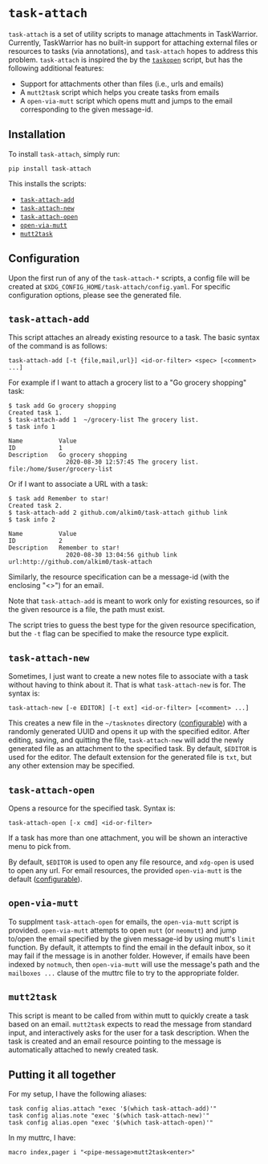 # `task-attach`
`task-attach` is a set of utility scripts to manage attachments in TaskWarrior. Currently, TaskWarrior has no built-in support for attaching external files or resources to tasks (via annotations), and `task-attach` hopes to address this problem. `task-attach` is inspired the by the [`taskopen`](https://github.com/ValiValpas/taskopen) script, but has the following additional features:
- Support for attachments other than files (i.e., urls and emails)
- A `mutt2task` script which helps you create tasks from emails
- A `open-via-mutt` script which opens mutt and jumps to the email corresponding to the given message-id.

## Installation
To install `task-attach`, simply run:
```
pip install task-attach
```
This installs the scripts:
- [`task-attach-add`](#task-attach-add)
- [`task-attach-new`](#task-attach-new)
- [`task-attach-open`](#task-attach-open)
- [`open-via-mutt`](#open-via-mutt)
- [`mutt2task`](#mutt2task)


## Configuration
Upon the first run of any of the `task-attach-*` scripts, a config file will be created at `$XDG_CONFIG_HOME/task-attach/config.yaml`. For specific configuration options, please see the generated file.


## `task-attach-add`
This script attaches an already existing resource to a task. The basic syntax of the command is as follows:
```
task-attach-add [-t {file,mail,url}] <id-or-filter> <spec> [<comment> ...]
```
For example if I want to attach a grocery list to a "Go grocery shopping" task:
```
$ task add Go grocery shopping
Created task 1.
$ task-attach-add 1  ~/grocery-list The grocery list.
$ task info 1

Name          Value
ID            1
Description   Go grocery shopping
                2020-08-30 12:57:45 The grocery list. file:/home/$user/grocery-list
```
Or if I want to associate a URL with a task:
```
$ task add Remember to star!
Created task 2.
$ task-attach-add 2 github.com/alkim0/task-attach github link
$ task info 2

Name          Value
ID            2
Description   Remember to star!
                2020-08-30 13:04:56 github link url:http://github.com/alkim0/task-attach
```
Similarly, the resource specification can be a message-id (with the enclosing "<>") for an email.

Note that `task-attach-add` is meant to work only for existing resources, so if the given resource is a file, the path must exist.

The script tries to guess the best type for the given resource specification, but the `-t` flag can be specified to make the resource type explicit.


## `task-attach-new`
Sometimes, I just want to create a new notes file to associate with a task without having to think about it. That is what `task-attach-new` is for. The syntax is:
```
task-attach-new [-e EDITOR] [-t ext] <id-or-filter> [<comment> ...]
```
This creates a new file in the `~/tasknotes` directory ([configurable](#configuration)) with a randomly generated UUID and opens it up with the specified editor. After editing, saving, and quitting the file, `task-attach-new` will add the newly generated file as an attachment to the specified task. By default, `$EDITOR` is used for the editor. The default extension for the generated file is `txt`, but any other extension may be specified.


## `task-attach-open`
Opens a resource for the specified task. Syntax is:
```
task-attach-open [-x cmd] <id-or-filter>
```
If a task has more than one attachment, you will be shown an interactive menu to pick from.

By default, `$EDITOR` is used to open any file resource, and `xdg-open` is used to open any url. For email resources, the provided `open-via-mutt` is the default ([configurable](#configuration)).


## `open-via-mutt`
To supplment `task-attach-open` for emails, the `open-via-mutt` script is provided. `open-via-mutt` attempts to open `mutt` (or `neomutt`) and jump to/open the email specified by the given message-id by using mutt's `limit` function. By default, it attempts to find the email in the default inbox, so it may fail if the message is in another folder. However, if emails have been indexed by `notmuch`, then `open-via-mutt` will use the message's path and the `mailboxes ...` clause of the muttrc file to try to the appropriate folder.


## `mutt2task`
This script is meant to be called from within mutt to quickly create a task based on an email. `mutt2task` expects to read the message from standard input, and interactively asks for the user for a task description. When the task is created and an email resource pointing to the message is automatically attached to newly created task.


## Putting it all together
For my setup, I have the following aliases:
```
task config alias.attach "exec '$(which task-attach-add)'"
task config alias.note "exec '$(which task-attach-new)'"
task config alias.open "exec '$(which task-attach-open)'"
```

In my muttrc, I have:
```
macro index,pager i "<pipe-message>mutt2task<enter>"
```
